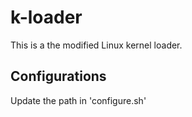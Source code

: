 # k-loader
This is a the modified Linux kernel loader.

## Configurations
Update the path in 'configure.sh'